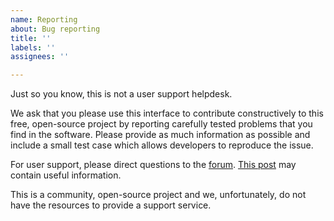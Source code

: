 ```yaml
---
name: Reporting
about: Bug reporting
title: ''
labels: ''
assignees: ''

---
```


Just so you know, this is not a user support helpdesk.

We ask that you please use this interface to contribute constructively to this free, open-source project by reporting carefully tested problems that you find in the software. Please provide as much information as possible and include a small test case which allows developers to reproduce the issue.

For user support, please direct questions to the [forum](https://forum.freecadweb.org/viewforum.php?f=37&sid=3d90858d2ff441bd10475a693b55643a). [This post](https://forum.freecadweb.org/viewtopic.php?f=37&t=33492&sid=49653315f6743c97b2e41708d8414b76) may contain useful information.

This is a community, open-source project and we, unfortunately, do not have the resources to provide a support service.
